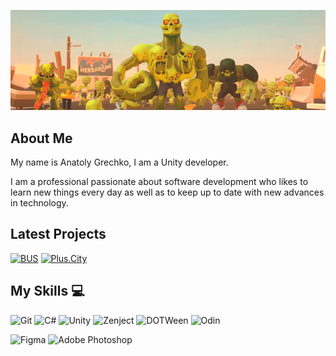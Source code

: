 <p align="center" width="100%">
    <img src="/assets/MyPorjcts_1.gif"> 
</p>

## About Me

My name is Anatoly Grechko, I am a Unity developer.

I am a professional passionate about software development who likes to learn new things every day as well as to keep up to date with new advances in technology.

## Latest Projects
[![BUS](https://img.shields.io/badge/-BUS-090909?style=for-the-badge&logo=steam&logoColor=white)](https://store.steampowered.com/app/2852700/BUS_Bro_u_Survived/)
[![Plus.City](https://img.shields.io/badge/-Plus.City-090909?style=for-the-badge&logo=GooglePlay&logoColor=white)](https://play.google.com/store/apps/details?id=com.yandex.mobile.plus.game.city&hl=ru&gl=US&pli=1)

## My Skills 💻

![Git](https://img.shields.io/badge/git-%23F05033.svg?style=for-the-badge&logo=git&logoColor=white)
![C#](https://img.shields.io/badge/c%23-%23239120.svg?style=for-the-badge&logo=csharp&logoColor=white)
![Unity](https://img.shields.io/badge/unity-gray.svg?style=for-the-badge&logo=unity&logoColor=white)
![Zenject](https://img.shields.io/badge/Zenject-blue?style=for-the-badge&logo=zenject&logoColor=white)
![DOTWeen](https://img.shields.io/badge/DOTWeen-purple?style=for-the-badge&logo=dotween&logoColor=white)
![Odin](https://img.shields.io/badge/Odin-yellow?style=for-the-badge&logo=odin&logoColor=white)

![Figma](https://img.shields.io/badge/figma-%2331A8FF.svg?style=for-the-badge&logo=figma&logoColor=white)
![Adobe Photoshop](https://img.shields.io/badge/adobe%20photoshop-brown.svg?style=for-the-badge&logo=adobe%20photoshop&logoColor=white)
